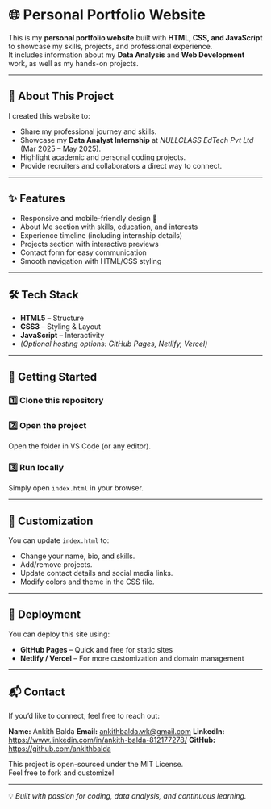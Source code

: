 # 🌐 Personal Portfolio Website

This is my **personal portfolio website** built with **HTML, CSS, and JavaScript** to showcase my skills, projects, and professional experience.  
It includes information about my **Data Analysis** and **Web Development** work, as well as my hands-on projects.

---

## 📌 About This Project

I created this website to:
- Share my professional journey and skills.
- Showcase my **Data Analyst Internship** at *NULLCLASS EdTech Pvt Ltd* (Mar 2025 – May 2025).
- Highlight academic and personal coding projects.
- Provide recruiters and collaborators a direct way to connect.

---

## ✨ Features

- Responsive and mobile-friendly design 📱
- About Me section with skills, education, and interests
- Experience timeline (including internship details)
- Projects section with interactive previews
- Contact form for easy communication
- Smooth navigation with HTML/CSS styling

---

## 🛠️ Tech Stack

- **HTML5** – Structure
- **CSS3** – Styling & Layout
- **JavaScript** – Interactivity
- *(Optional hosting options: GitHub Pages, Netlify, Vercel)*

---

## 🚀 Getting Started

### 1️⃣ Clone this repository

### 2️⃣ Open the project
Open the folder in VS Code (or any editor).

### 3️⃣ Run locally
Simply open `index.html` in your browser.

---

## 🌟 Customization

You can update `index.html` to:
- Change your name, bio, and skills.
- Add/remove projects.
- Update contact details and social media links.
- Modify colors and theme in the CSS file.

---

## 📌 Deployment

You can deploy this site using:
- **GitHub Pages** – Quick and free for static sites
- **Netlify / Vercel** – For more customization and domain management

---

## 📬 Contact

If you’d like to connect, feel free to reach out:

**Name:** Ankith Balda 
**Email:** ankithbalda.wk@gmail.com 
**LinkedIn:** https://www.linkedin.com/in/ankith-balda-812177278/ 
**GitHub:** https://github.com/ankithbalda



This project is open-sourced under the MIT License.  
Feel free to fork and customize!

---
💡 *Built with passion for coding, data analysis, and continuous learning.*

